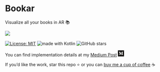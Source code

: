 # Bookar
Visualize all your books in AR 📚

![](img/group.png)

[![License: MIT](https://img.shields.io/badge/License-MIT-yellow.svg)](https://opensource.org/licenses/MIT)
<img src="https://img.shields.io/badge/made%20with-kotlin-blue.svg" alt="made with Kotlin">
![GitHub stars](https://img.shields.io/github/stars/intmainreturn00/Bookar.svg?style=social)

You can find implementation details at my [Medium Post](https://medium.com/@intmainreturn00/all-my-books-in-ar-c4d740a3ecbb) <img src="https://github.com/Medium/medium-logos/blob/master/monogram/Monogram.png" width="20">

If you’d like the work, star this repo ⭐️ or you can [buy me a cup of coffee](http://ko-fi.com/intmainreturn00) ☕️
